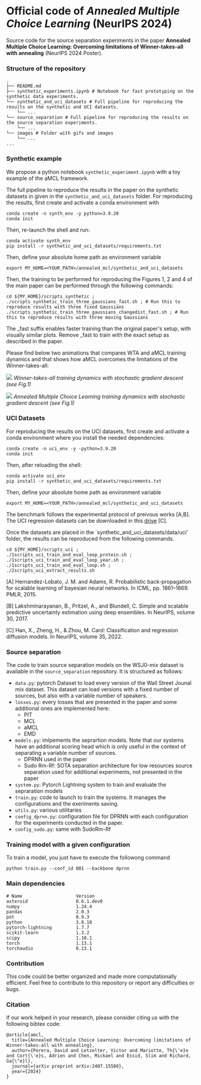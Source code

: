 # Official code of *Annealed Multiple Choice Learning* (NeurIPS 2024)

Source code for the source separation experiments in the paper **Annealed Multiple Choice Learning: Overcoming limitations of Winner-takes-all with annealing** (NeurIPS 2024 Poster).

### Structure of the repository

```
.
├── README.md
├── synthetic_experiments.ipynb # Notebook for fast prototyping on the synthetic data experiments.
└── synthetic_and_uci_datasets # Full pipeline for reproducing the results on the synthetic and UCI datasets.
    └── ...
└── source_separation # Full pipeline for reproducing the results on the source separation experiments. 
    └── ...
└── images # Folder with gifs and images
    └── ...
...
```

### Synthetic example 
We propose a python notebook `synthetic_experiment.ipynb` with a toy example of the aMCL framework.

The full pipeline to reproduce the results in the paper on the synthetic datasets in given in the `synthetic_and_uci_datasets` folder. For reproducing the results, first create and activate a conda environment with 

```shell
conda create -n synth_env -y python=3.9.20
conda init
```

Then, re-launch the shell and run:
```shell
conda activate synth_env
pip install -r synthetic_and_uci_datasets/requirements.txt
```

Then, define your absolute home path as environment variable

```shell
export MY_HOME=<YOUR_PATH>/annealed_mcl/synthetic_and_uci_datasets
```

Then, the training to be performed for reproducing the Figures 1, 2 and 4 of the main paper can be performed through the following commands:

```shell
cd ${MY_HOME}/scripts_synthetic ;
./scripts_synthetic_train_three_gaussians_fast.sh ; # Run this to reproduce results with three fixed Gaussians
./scripts_synthetic_train_three_gaussians_changedist_fast.sh ; # Run this to reproduce results with three moving Gaussians
```

The _fast suffix enables faster training than the original paper's setup, with visually similar plots. Remove _fast to train with the exact setup as described in the paper.

Please find below two animations that compares WTA and aMCL training dynamics and that shows how aMCL overcomes the limitations of the Winner-takes-all:

![](images/sgd_wta.gif)
*Winner-takes-all training dynamics with stochastic gradient descent (see Fig.1)*

![](images/sgd_amcl.gif)
*Annealed Multiple Choice Learning training dynamics with stochastic gradient descent (see Fig.1)*

### UCI Datasets

For reproducing the results on the UCI datasets, first create and activate a conda environment where you install the needed dependencies:

```shell
conda create -n uci_env -y -python=3.9.20
conda init
```

Then, after reloading the shell:

```shell
conda activate uci_env
pip install -r synthetic_and_uci_datasets/requirements.txt
```

Then, define your absolute home path as environment variable

```shell
export MY_HOME=<YOUR_PATH>/annealed_mcl/synthetic_and_uci_datasets
```

The benchmark follows the experimental protocol of preivous works [A,B]. The UCI regression datasets can be downloaded in this [drive](https://drive.google.com/drive/folders/16L5Dy9qw3StCY4AvtP98KA5xDZrtcHV3?usp=drive_link) [C].

Once the datasets are placed in the `synthetic_and_uci_datasets/data/uci' folder, the results can be reproduced from the following commands. 

```shell
cd ${MY_HOME}/scripts_uci ;
./1scripts_uci_train_and_eval_loop_protein.sh ;
./1scripts_uci_train_and_eval_loop_year.sh ;
./1scripts_uci_train_and_eval_loop.sh ;
./2scripts_uci_extract_results.sh
```

[A] Hernandez-Lobato, J. M. and Adams, R. Probabilistic back-propagation for scalable learning of bayesian neural networks. In ICML, pp. 1861–1869. PMLR, 2015.

[B] Lakshminarayanan, B., Pritzel, A., and Blundell, C. Simple and scalable predictive uncertainty estimation using deep
ensembles. In NeurIPS, volume 30, 2017.

[C] Han, X., Zheng, H., & Zhou, M. Card: Classification and regression diffusion models. In NeurIPS, volume 35, 2022. 

### Source separation 
The code to train source separation models on the WSJ0-mix dataset is available in the `source_separation` repository. It is structured as follows:
- `data.py`: pytorch Dataset to load every version of the Wall Street Jounal mix dataset. This dataset can load versions with a fixed number of sources, but also with a variable number of speakers.
- `losses.py`: every losses that are presented in  the paper and some additional ones are implemented here:
  - PIT
  - MCL
  - aMCL
  - EMD
- `models.py`: imlpements the seprartion models. Note that our systems have an additional scoring head which is only useful in the context of separating a variable number of sources. 
  - DPRNN used in the paper
  - Sudo Rm-Rf: SOTA separation architecture for low resources source separation used for additional experiments, not presented in the paper
- `system.py`: Pytorch Lightning system to train and evaluate the sepraration models
- `train.py`: code to launch to train the systems. It manages the configurations and the exeriments saving.
- `utils.py`: various utilitaries
- `config_dprnn.py`: configuration file for DPRNN with each configuration for the experiments conducted in the paper.
- `config_sudo.py`: same with SudoRm-Rf 

### Training model with a given configuration

To train a model, you just have to execute the followong command
```
python train.py --conf_id 001 --backbone dprnn
```

### Main dependencies

```
# Name                    Version      
asteroid                  0.6.1.dev0               
numpy                     1.24.4                   
pandas                    2.0.3                   
pot                       0.9.3                   
python                    3.8.18              
pytorch-lightning         1.7.7                    
scikit-learn              1.3.2                    
scipy                     1.10.1                   
torch                     1.13.1                   
torchaudio                0.13.1                   
```

### Contribution

This code could be better organized and made more computationally efficient. Feel free to contribute to this repository or report any difficulties or bugs.

### Citation

If our work helped in your research, please consider citing us with the following bibtex code:

```
@article{amcl,
  title={Annealed Multiple Choice Learning: Overcoming limitations of Winner-takes-all with annealing},
  author={Perera, David and Letzelter, Victor and Mariotte, Th{\'e}o and Cort{\'e}s, Adrien and Chen, Mickael and Essid, Slim and Richard, Ga{\"e}l},
  journal={arXiv preprint arXiv:2407.15580},
  year={2024}
}
```